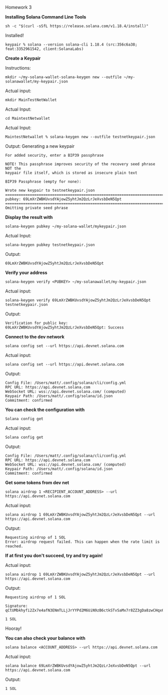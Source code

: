 Homework 3

**Installing Solana Command Line Tools**

    sh -c "$(curl -sSfL https://release.solana.com/v1.18.4/install)"

Installed!

    keypair % solana --version solana-cli 1.18.4 (src:356c6a38; feat:3352961542, client:SolanaLabs)

**Create a Keypair**

Instructions: 
    
    mkdir ~/my-solana-wallet-solana-keygen new --outfile ~/my-solanawallet/my-keypair.json

Actual input: 
    
    mkdir MainTestNetWallet

Actual Input: 
    
    cd MaintestNetwallet

Actual Input: 
    
    MaintestNetwallet % solana-keygen new --outfile testnetkeypair.json


Output: 
    Generating a new keypair

    For added security, enter a BIP39 passphrase

    NOTE! This passphrase improves security of the recovery seed phrase NOT the
    keypair file itself, which is stored as insecure plain text

    BIP39 Passphrase (empty for none): 

    Wrote new keypair to testnetkeypair.json
    =========================================================================
    pubkey: 69LmXrZWBKUvsdYAjowZ5yhtJm2QzLrJeXvsbDeN5Qpt
    =========================================================================
    Omitting private seed phrase

**Display the result with**
    
    solana-keygen pubkey ~/my-solana-wallet/mykeypair.json

Actual Input: 
    
    solana-keygen pubkey testnetkeypair.json

Output: 
    
    69LmXrZWBKUvsdYAjowZ5yhtJm2QzLrJeXvsbDeN5Qpt


**Verify your address**
    
    solana-keygen verify <PUBKEY> ~/my-solanawallet/my-keypair.json

Actual input: 
    
    solana-keygen verify 69LmXrZWBKUvsdYAjowZ5yhtJm2QzLrJeXvsbDeN5Qpt testnetkeypair.json

Output: 
    
    Verification for public key: 69LmXrZWBKUvsdYAjowZ5yhtJm2QzLrJeXvsbDeN5Qpt: Success

**Connect to the dev network**
    
    solana config set --url https://api.devnet.solana.com

Actual input: 
    
    solana config set --url https://api.devnet.solana.com

Output: 
    
    Config File: /Users/matt/.config/solana/cli/config.yml
    RPC URL: https://api.devnet.solana.com 
    WebSocket URL: wss://api.devnet.solana.com/ (computed)
    Keypair Path: /Users/matt/.config/solana/id.json 
    Commitment: confirmed 

**You can check the configuration with**
    
    Solana config get

Actual input: 
    
    Solana config get

Output: 
    
    Config File: /Users/matt/.config/solana/cli/config.yml
    RPC URL: https://api.devnet.solana.com 
    WebSocket URL: wss://api.devnet.solana.com/ (computed)
    Keypair Path: /Users/matt/.config/solana/id.json 
    Commitment: confirmed

**Get some tokens from dev net**
    
    solana airdrop 1 <RECIPIENT_ACCOUNT_ADDRESS> --url https://api.devnet.solana.com

Actual input: 
    
    solana airdrop 1 69LmXrZWBKUvsdYAjowZ5yhtJm2QzLrJeXvsbDeN5Qpt --url https://api.devnet.solana.com

Output: 
    
    Requesting airdrop of 1 SOL
    Error: airdrop request failed. This can happen when the rate limit is reached.

**If at first you don't succeed, try and try again!**

Actual input: 
    
    solana airdrop 1 69LmXrZWBKUvsdYAjowZ5yhtJm2QzLrJeXvsbDeN5Qpt --url https://api.devnet.solana.com

Output:
    
    Requesting airdrop of 1 SOL

    Signature: qCtUMbkhyfi2Zx7e4afN3ENmTLLjJrYYPd2M6UiN9zB6ctkSTvSaMx7r8ZZ3gDa8zwCHqx6ubGTmHpoyMzsgZy7

    1 SOL

Hooray!

**You can also check your balance with** 
    
    solana balance <ACCOUNT_ADDRESS> --url https://api.devnet.solana.com

Actual input: 
    
    solana balance 69LmXrZWBKUvsdYAjowZ5yhtJm2QzLrJeXvsbDeN5Qpt --url https://api.devnet.solana.com
   


Output: 
   
    1 SOL